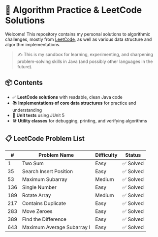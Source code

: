 # 🧠 Algorithm Practice & LeetCode Solutions

Welcome! This repository contains my personal solutions to algorithmic challenges, mostly from [LeetCode](https://leetcode.com), as well as various data structure and algorithm implementations.

> ✍️ This is my sandbox for learning, experimenting, and sharpening problem-solving skills in Java (and possibly other languages in the future).

## 📦 Contents

- ✅ **LeetCode solutions** with readable, clean Java code
- 📚 **Implementations of core data structures** for practice and understanding
- 🧪 **Unit tests** using JUnit 5
- 🛠️ **Utility classes** for debugging, printing, and verifying algorithms


## 📋 LeetCode Problem List

| #   | Problem Name              | Difficulty | Status     |
|-----|---------------------------|------------|------------|
| 1   | Two Sum                   | Easy       | ✅ Solved  |
| 35  | Search Insert Position    | Easy       | ✅ Solved  |
| 53  | Maximum Subarray          | Medium     | ✅ Solved  |
| 136 | Single Number             | Easy       | ✅ Solved  |
| 189 | Rotate Array              | Medium     | ✅ Solved  |
| 217 | Contains Duplicate        | Easy       | ✅ Solved  |
| 283 | Move Zeroes               | Easy       | ✅ Solved  |
| 389 | Find the Difference       | Easy       | ✅ Solved  |
| 643 | Maximum Average Subarray I| Easy       | ✅ Solved  |

